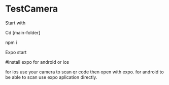 # TestCamera

Start with

Cd [main-folder]

npm i

Expo start

#install expo for android or ios 

for ios use your camera to scan qr code then open with expo.
for android to be able to scan use expo aplication directly.
